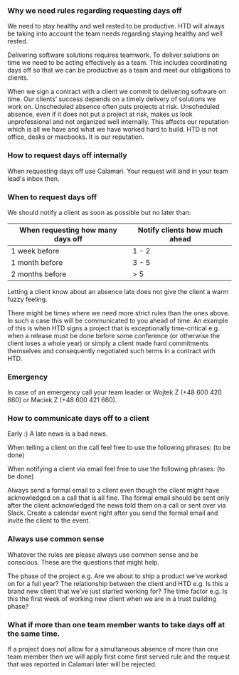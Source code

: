 ### Why we need rules regarding requesting days off

We need to stay healthy and well rested to be productive. HTD will always be taking into account the team needs regarding staying healthy and well rested. 

Delivering software solutions requires teamwork. To deliver solutions on time we need to be acting effectively as a team. This includes coordinating days off so that we can be productive as a team and meet our obligations to clients.

When we sign a contract with a client we commit to delivering software on time. Our clients’ success depends on a timely delivery of solutions we work on. Unscheduled absence often puts projects at risk. Unscheduled absence, even if it does not put a project at risk, makes us look unprofessional and not organized well internally. This affects our reputation which is all we have and what we have worked hard to build. HTD is not office, desks or macbooks. It is our reputation.

### How to request days off internally

When requesting days off use Calamari. Your request will land in your team lead's inbox then.

### When to request days off

We should notify a client as soon as possible but no later than:

| When requesting how many days off | Notify clients how much ahead |
|--|--|
| 1 week before | 1 - 2 |
| 1 month before | 3 - 5 |
| 2 months before | > 5 |
 
Letting a client know about an absence late does not give the client a warm fuzzy feeling. 

There might be times where we need more strict rules than the ones above. In such a case this will be communicated to you ahead of time. An example of this is when HTD signs a project that is exceptionally time-critical e.g. when a release must be done before some conference (or otherwise the client loses a whole year) or simply a client made hard commitments themselves and consequently negotiated such terms in a contract with HTD.

### Emergency

In case of an emergency call your team leader or Wojtek Z (+48 600 420 660) or Maciek Z (+48 600 421 660).

### How to communicate days off to a client

Early :) A late news is a bad news. 

When telling a client on the call feel free to use the following phrases:
(to be done)

When notifying a client via email feel free to use the following phrases:
(to be done)

Always send a formal email to a client even though the client might have acknowledged on a call that is all fine. The formal email should be sent only after the client acknowledged the news told them on a call or sent over via Slack.
Create a calendar event right after you send the formal email and invite the client to the event.


### Always use common sense

Whatever the rules are please always use common sense and be conscious. These are the questions that might help.

The phase of the project e.g. Are we about to ship a product we’ve worked on for a full year?
The relationship between the client and HTD e.g. Is this a brand new client that we’ve just started working for?
The time factor e.g. Is this the first week of working new client when we are in a trust building phase?


### What if more than one team member wants to take days off at the same time.

If a project does not allow for a simultaneous absence of more than one team member then we will apply first come first served rule and the request that was reported in Calamari later will be rejected.
